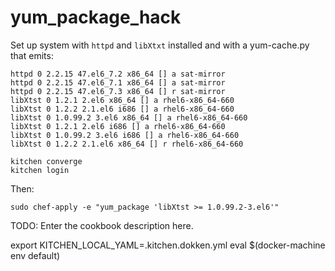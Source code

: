# yum_package_hack

Set up system with `httpd` and `libXtxt` installed and
with a yum-cache.py that emits:

```
httpd 0 2.2.15 47.el6_7.2 x86_64 [] a sat-mirror
httpd 0 2.2.15 47.el6_7.1 x86_64 [] a sat-mirror
httpd 0 2.2.15 47.el6_7.3 x86_64 [] r sat-mirror
libXtst 0 1.2.1 2.el6 x86_64 [] a rhel6-x86_64-660
libXtst 0 1.2.2 2.1.el6 i686 [] a rhel6-x86_64-660
libXtst 0 1.0.99.2 3.el6 x86_64 [] a rhel6-x86_64-660
libXtst 0 1.2.1 2.el6 i686 [] a rhel6-x86_64-660
libXtst 0 1.0.99.2 3.el6 i686 [] a rhel6-x86_64-660
libXtst 0 1.2.2 2.1.el6 x86_64 [] r rhel6-x86_64-660
```



```
kitchen converge
kitchen login
```

Then:

```
sudo chef-apply -e "yum_package 'libXtst >= 1.0.99.2-3.el6'"
```

TODO: Enter the cookbook description here.


export KITCHEN_LOCAL_YAML=.kitchen.dokken.yml
eval $(docker-machine env default)
